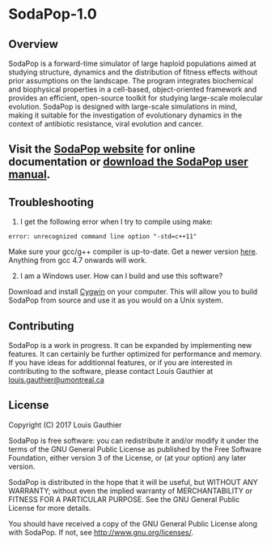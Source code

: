 # SodaPop-1.0

## Overview

SodaPop is a forward-time simulator of large haploid populations aimed at studying structure, dynamics and the distribution of fitness effects without prior assumptions on the landscape. The program integrates biochemical and biophysical properties in a cell-based, object-oriented framework and provides an efficient, open-source toolkit for studying large-scale molecular evolution. SodaPop is designed with large-scale simulations in mind, making it suitable for the investigation of evolutionary dynamics in the context of antibiotic resistance, viral evolution and cancer.

## Visit the [SodaPop website](https://louisgt.github.io/SodaPop/) for online documentation or [download the SodaPop user manual](https://github.com/louisgt/SodaPop/files/1271058/MANUAL.pdf).

## Troubleshooting

1. I get the following error when I try to compile using make: 
```
error: unrecognized command line option "-std=c++11"
```

Make sure your gcc/g++ compiler is up-to-date. Get a newer version [here](https://gcc.gnu.org/). Anything from gcc 4.7 onwards will work.

2. I am a Windows user. How can I build and use this software?

Download and install [Cygwin](https://www.cygwin.com/) on your computer. This will allow you to build SodaPop from source and use it as you would on a Unix system.


## Contributing

SodaPop is a work in progress. It can be expanded by implementing new features. It can certainly be further optimized for performance and memory. If you have ideas for additionnal features, or if you are interested in contributing to the software, please contact Louis Gauthier at louis.gauthier@umontreal.ca


## License

Copyright (C) 2017 Louis Gauthier

SodaPop is free software: you can redistribute it and/or modify it under the terms of the GNU General Public License as published by the Free Software Foundation, either version 3 of the License, or (at your option) any later version.

SodaPop is distributed in the hope that it will be useful, but WITHOUT ANY WARRANTY; without even the implied warranty of MERCHANTABILITY or FITNESS FOR A PARTICULAR PURPOSE.  See the GNU General Public License for more details.

You should have received a copy of the GNU General Public License along with SodaPop.  If not, see <http://www.gnu.org/licenses/>.
